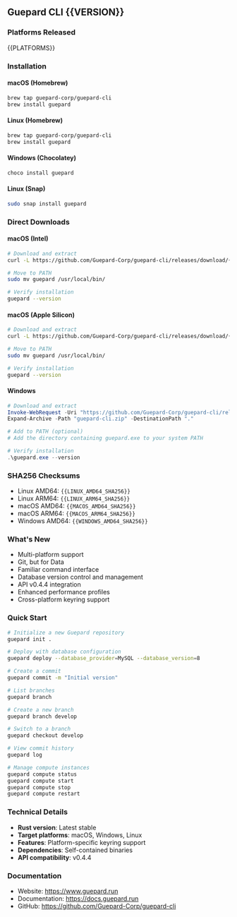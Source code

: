## Guepard CLI {{VERSION}}

### Platforms Released
{{PLATFORMS}}

### Installation

#### macOS (Homebrew)
```bash
brew tap guepard-corp/guepard-cli
brew install guepard
```

#### Linux (Homebrew)
```bash
brew tap guepard-corp/guepard-cli
brew install guepard
```

#### Windows (Chocolatey)
```powershell
choco install guepard
```

#### Linux (Snap)
```bash
sudo snap install guepard
```

### Direct Downloads

#### macOS (Intel)
```bash
# Download and extract
curl -L https://github.com/Guepard-Corp/guepard-cli/releases/download/{{VERSION}}/guepard-cli-{{VERSION}}-macos-amd64.tar.gz | tar -xz

# Move to PATH
sudo mv guepard /usr/local/bin/

# Verify installation
guepard --version
```

#### macOS (Apple Silicon)
```bash
# Download and extract
curl -L https://github.com/Guepard-Corp/guepard-cli/releases/download/{{VERSION}}/guepard-cli-{{VERSION}}-macos-arm64.tar.gz | tar -xz

# Move to PATH
sudo mv guepard /usr/local/bin/

# Verify installation
guepard --version
```

#### Windows
```powershell
# Download and extract
Invoke-WebRequest -Uri "https://github.com/Guepard-Corp/guepard-cli/releases/download/{{VERSION}}/guepard-cli-{{VERSION}}-windows-amd64.zip" -OutFile "guepard-cli.zip"
Expand-Archive -Path "guepard-cli.zip" -DestinationPath "."

# Add to PATH (optional)
# Add the directory containing guepard.exe to your system PATH

# Verify installation
.\guepard.exe --version
```

### SHA256 Checksums
- Linux AMD64: `{{LINUX_AMD64_SHA256}}`
- Linux ARM64: `{{LINUX_ARM64_SHA256}}`
- macOS AMD64: `{{MACOS_AMD64_SHA256}}`
- macOS ARM64: `{{MACOS_ARM64_SHA256}}`
- Windows AMD64: `{{WINDOWS_AMD64_SHA256}}`

### What's New
- Multi-platform support
- Git, but for Data
- Familiar command interface
- Database version control and management
- API v0.4.4 integration
- Enhanced performance profiles
- Cross-platform keyring support

### Quick Start
```bash
# Initialize a new Guepard repository
guepard init .

# Deploy with database configuration
guepard deploy --database_provider=MySQL --database_version=8

# Create a commit
guepard commit -m "Initial version"

# List branches
guepard branch

# Create a new branch
guepard branch develop

# Switch to a branch
guepard checkout develop

# View commit history
guepard log

# Manage compute instances
guepard compute status
guepard compute start
guepard compute stop
guepard compute restart
```

### Technical Details
- **Rust version**: Latest stable
- **Target platforms**: macOS, Windows, Linux
- **Features**: Platform-specific keyring support
- **Dependencies**: Self-contained binaries
- **API compatibility**: v0.4.4

### Documentation
- Website: https://www.guepard.run
- Documentation: https://docs.guepard.run
- GitHub: https://github.com/Guepard-Corp/guepard-cli
